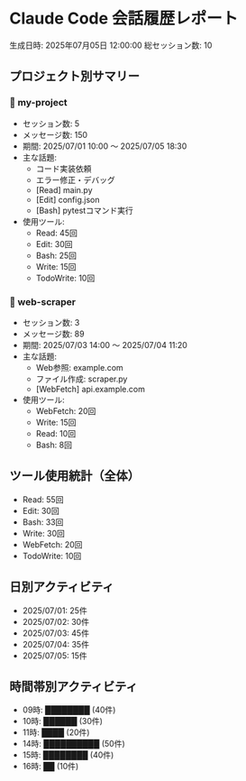 # Claude Code 会話履歴レポート

生成日時: 2025年07月05日 12:00:00
総セッション数: 10

## プロジェクト別サマリー

### 📁 my-project
- セッション数: 5
- メッセージ数: 150
- 期間: 2025/07/01 10:00 〜 2025/07/05 18:30
- 主な話題:
  - コード実装依頼
  - エラー修正・デバッグ
  - [Read] main.py
  - [Edit] config.json
  - [Bash] pytestコマンド実行
- 使用ツール:
  - Read: 45回
  - Edit: 30回
  - Bash: 25回
  - Write: 15回
  - TodoWrite: 10回

### 📁 web-scraper
- セッション数: 3
- メッセージ数: 89
- 期間: 2025/07/03 14:00 〜 2025/07/04 11:20
- 主な話題:
  - Web参照: example.com
  - ファイル作成: scraper.py
  - [WebFetch] api.example.com
- 使用ツール:
  - WebFetch: 20回
  - Write: 15回
  - Read: 10回
  - Bash: 8回

## ツール使用統計（全体）

- Read: 55回
- Edit: 30回
- Bash: 33回
- Write: 30回
- WebFetch: 20回
- TodoWrite: 10回

## 日別アクティビティ

- 2025/07/01: 25件
- 2025/07/02: 30件
- 2025/07/03: 45件
- 2025/07/04: 35件
- 2025/07/05: 15件

## 時間帯別アクティビティ

- 09時: ████████ (40件)
- 10時: ██████ (30件)
- 11時: ████ (20件)
- 14時: ██████████ (50件)
- 15時: ████████ (40件)
- 16時: ██ (10件)